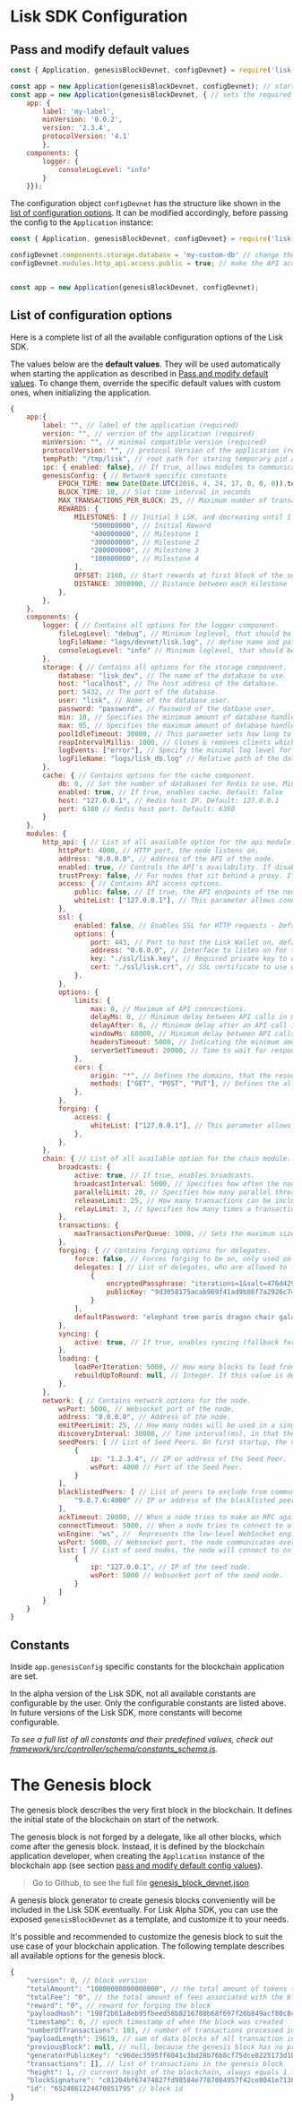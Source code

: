 # Lisk SDK Configuration

## Pass and modify default values

```js
const { Application, genesisBlockDevnet, configDevnet} = require('lisk-sdk'); // require the lisk-sdk package

const app = new Application(genesisBlockDevnet, configDevnet); // start the node in a fully functional devnet
const app = new Application(genesisBlockDevnet, { // sets the required values for label, protocol and version, overrides consoleLogLevel, uses default values for everything else
    app: {
        label: 'my-label',
        minVersion: '0.0.2',
        version: '2.3.4',
        protocolVersion: '4.1'
        },
    components: {
        logger: {
            consoleLogLevel: "info"
        }
    }}); 
```
The configuration object `configDevnet` has the structure like shown in the [list of configuration options](#list-of-configuration-options).
It can be modified accordingly, before passing the config to the `Application` instance:

```js
const { Application, genesisBlockDevnet, configDevnet} = require('lisk-sdk'); // require the lisk-sdk package

configDevnet.components.storage.database = 'my-custom-db' // change the db name to my-custom-db
configDevnet.modules.http_api.access.public = true; // make the API accessible from everywhere


const app = new Application(genesisBlockDevnet, configDevnet);
```

## List of configuration options

Here is a complete list of all the available configuration options of the Lisk SDK.

The values below are the __default values__. They will be used automatically when starting the application as described in [Pass and modify default values](#pass-and-modify-default-values).
To change them, override the specific default values with custom ones, when initializing the application.

```js
{
    app:{
        label: "", // label of the application (required)
        version: "", // version of the application (required)
        minVersion: "", // minimal compatible version (required)
        protocolVersion: "", // protocol Version of the application (required)
        tempPath: "/tmp/lisk", // root path for storing temporary pid and socket file. 
        ipc: { enabled: false}, // If true, allows modules to communicate over IPCs (inter-process-channels).
        genesisConfig: { // Network specific constants
            EPOCH_TIME: new Date(Date.UTC(2016, 4, 24, 17, 0, 0, 0)).toISOString(), // Timestamp indicating the initial network start (`Date.toISOString()`).
            BLOCK_TIME: 10, // Slot time interval in seconds
            MAX_TRANSACTIONS_PER_BLOCK: 25, // Maximum number of transactions allowed per block.
            REWARDS: {
                MILESTONES: [ // Initial 5 LSK, and decreasing until 1 LSK.
                    "500000000", // Initial Reward
                    "400000000", // Milestone 1
                    "300000000", // Milestone 2
                    "200000000", // Milestone 3
                    "100000000", // Milestone 4
                ],
                OFFSET: 2160, // Start rewards at first block of the second round
                DISTANCE: 3000000, // Distance between each milestone
            },
        },
    },
    components: {
        logger: { // Contains all options for the logger component.
            fileLogLevel: "debug", // Minimum loglevel, that should be logged in the log file. Available values: trace, debug, log, info(default), warn, error, fatal, none.
            logFileName: "logs/devnet/lisk.log", // define name and path of the log file. Default: logs/lisk.log
            consoleLogLevel: "info" // Minimum loglevel, that should be logged in the console, when starting the node. Available values: trace, debug, log, info, warn, error, fatal, none(default).
        },
        storage: { // Contains all options for the storage component.
            database: "lisk_dev", // The name of the database to use.
            host: "localhost", // The host address of the database.
            port: 5432, // The port of the database.
            user: "lisk", // Name of the database user.
            password: "password", // Password of the datbase user.
            min: 10, // Specifies the minimum amount of database handles.
            max: 95, // Specifies the maximum amount of database handles.
            poolIdleTimeout: 30000, // This parameter sets how long to hold connection handles open
            reapIntervalMillis: 1000, // Closes & removes clients which have been idle > 1 second
            logEvents: ["error"], // Specify the minimal log level for database logs.
            logFileName: "logs/lisk_db.log" // Relative path of the database log file.
        },
        cache: { // Contains options for the cache component.
            db: 0, // Set the number of databases for Redis to use. Min: 0 (default), Max: 15
            enabled: true, // If true, enables cache. Default: false
            host: "127.0.0.1", // Redis host IP. Default: 127.0.0.1
            port: 6380 // Redis host port. Default: 6380
        }
    },
    modules: {
        http_api: { // List of all available option for the api module.
            httpPort: 4000, // HTTP port, the node listens on.
            address: "0.0.0.0", // Address of the API of the node.
            enabled: true, // Controls the API's availability. If disabled, no API access is possible.
            trustProxy: false, // For nodes that sit behind a proxy. If true, client IP addresses are understood as the left-most entry in the X-Forwarded-* header.
            access: { // Contains API access options.
                public: false, // If true, the API endpoints of the node are available to public.
                whiteList: ["127.0.0.1"], // This parameter allows connections to the API by IP. Defaults to only allow local host.
            },
            ssl: {
                enabled: false, // Enables SSL for HTTP requests - Default is false.
                options: {
                    port: 443, // Port to host the Lisk Wallet on, default is 443 but is recommended to use a port above 1024 with iptables.
                    address: "0.0.0.0", // Interface to listen on for the Lisk Wallet.
                    key: "./ssl/lisk.key", // Required private key to decrypt and verify the SSL Certificate.
                    cert: "./ssl/lisk.crt", // SSL certificate to use with the Lisk Wallet.
                },
            },
            options: {
                limits: {
                    max: 0, // Maximum of API conncections.
                    delayMs: 0, // Minimum delay between API calls in ms.
                    delayAfter: 0, // Minimum delay after an API call in ms.
                    windowMs: 60000, // Minimum delay between API calls from the same window.
                    headersTimeout: 5000, // Indicating the minimum amount of time an idle connection has to be kept opened (in seconds).
                    serverSetTimeout: 20000, // Time to wait for response from server before timing out.
                },
                cors: {
                    origin: "*", // Defines the domains, that the resource can be accessed by in a cross-site manner. Defaults to all domains.
                    methods: ["GET", "POST", "PUT"], // Defines the allowed methods for CORS.
                },
            },
            forging: {
                access: {
                    whiteList: ["127.0.0.1"], // This parameter allows connections to the Forging API by IP. Defaults to allow only local connections.
                },
            },
        },
        chain: { // List of all available option for the chain module.
            broadcasts: {
                active: true, // If true, enables broadcasts.
                broadcastInterval: 5000, // Specifies how often the node will broadcast transaction bundles.
                parallelLimit: 20, // Specifies how many parallel threads will be used to broadcast transactions.
                releaseLimit: 25, // How many transactions can be included in a single bundle.
                relayLimit: 3, // Specifies how many times a transaction broadcast from the node will be relayed.
            },
            transactions: {
                maxTransactionsPerQueue: 1000, // Sets the maximum size of each transaction queue. Default: 1000
            },
            forging: { // Contains forging options for delegates.
                force: false, // Forces forging to be on, only used on local development networks.
                delegates: [ // List of delegates, who are allowed to forge on this node. To successfully enable forging for a delegate, the publickey and the encrypted passphrase need to be deposited here as JSON object.
                    {
                        encryptedPassphrase: "iterations=1&salt=476d4299531718af8c88156aab0bb7d6&cipherText=663dde611776d87029ec188dc616d96d813ecabcef62ed0ad05ffe30528f5462c8d499db943ba2ded55c3b7c506815d8db1c2d4c35121e1d27e740dc41f6c405ce8ab8e3120b23f546d8b35823a30639&iv=1a83940b72adc57ec060a648&tag=b5b1e6c6e225c428a4473735bc8f1fc9&version=1",
                        publicKey: "9d3058175acab969f41ad9b86f7a2926c74258670fe56b37c429c01fca9f2f0f"
                    }
                ],
                defaultPassword: "elephant tree paris dragon chair galaxy" // Default password for dummy delegates, only used on local development networks.
            },
            syncing: {
                active: true, // If true, enables syncing (fallback for broadcasts).
            },
            loading: {
                loadPerIteration: 5000, // How many blocks to load from a peer or the database during verification.
                rebuildUpToRound: null, // Integer. If this value is defined, the node will start and rebuild up to the defined round (set to 0 to rebuild until current round). Otherwise, the application continues normal execution.
            },
        },
        network: { // Contains network options for the node.
            wsPort: 5000, // Websocket port of the node.
            address: "0.0.0.0", // Address of the node.
            emitPeerLimit: 25, // How many nodes will be used in a single broadcast.
            discoveryInterval: 30000, // Time interval(ms), in that the nodes performs peer discovery.
            seedPeers: [ // List of Seed Peers. On first startup, the node will initially connect to the Seed Peers in order to discover the rest of the network.
                {
                    ip: "1.2.3.4", // IP or address of the Seed Peer.
                    wsPort: 4000 // Port of the Seed Peer.
                }
            ],
            blacklistedPeers: [ // List of peers to exclude from communicating with.
                "9.8.7.6:4000" // IP or address of the blacklisted peer.
            ],
            ackTimeout: 20000, // When a node tries to make an RPC against a peer (and expects a response), this value determines the maximum amount of time (in milliseconds) that the node will wait to receive a response from the peer. If the peer does not respond in time, then the RPC will fail with an error.
            connectTimeout: 5000, // When a node tries to connect to a peer, this value determines the maximum amount of time (in milliseconds) that the node will wait to complete the handshake with the peer. If the peer does not complete the handshake in time, then the connection will be closed.
            wsEngine: "ws", //  Represents the low-level WebSocket engine which the node should use (for advanced users). Possible values are "ws" (default, recommended) and "uws" (more performant, but not compatible with all systems).
            wsPort: 5000, // Websocket port, the node communicates over.
            list: [ // List of seed nodes, the node will connect to on first startup.
                {
                    ip: "127.0.0.1", // IP of the seed node.
                    wsPort: 5000 // Websocket port of the seed node.
                }
            ]
        }
    }
}
```

## Constants

Inside `app.genesisConfig` specific constants for the blockchain application are set.

In the alpha version of the Lisk SDK, not all available constants are configurable by the user.
Only the configurable constants are listed above.
In future versions of the Lisk SDK, more constants will become configurable.

*To see a full list of all constants and their predefined values, check out [framework/src/controller/schema/constants_schema.js](https://github.com/LiskHQ/lisk-sdk/blob/development/framework/src/controller/schema/constants_schema.js).*

# The Genesis block

The genesis block describes the very first block in the blockchain.
It defines the initial state of the blockchain on start of the network.

The genesis block is not forged by a delegate, like all other blocks, which come after the genesis block.
Instead, it is defined by the blockchain application developer, when creating the `Application` instance of the blockchain app (see section [pass and modify default config values](#pass-and-modify-default-values)).

> Go to Github, to see the full file [genesis_block_devnet.json](https://github.com/LiskHQ/lisk-sdk/blob/development/sdk/src/samples/genesis_block_devnet.json)

A genesis block generator to create genesis blocks conveniently will be included in the Lisk SDK eventually. For Lisk Alpha SDK, you can use the exposed `genesisBlockDevnet` as a template, and customize it to your needs.

It's possible and recommended to customize the genesis block to suit the use case of your blockchain application. The following template describes all available options for the genesis block.

```js
{
    "version": 0, // block version
    "totalAmount": "10000000000000000", // the total amount of tokens that are transferred in this block
    "totalFee": "0", // the total amount of fees associated with the block
    "reward": "0", // reward for forging the block
    "payloadHash": "198f2b61a8eb95fbeed58b8216780b68f697f26b849acf00c8c93bb9b24f783d", // hashes of the combined transactional data blocks
    "timestamp": 0, // epoch timestamp of when the block was created
    "numberOfTransactions": 103, // number of transactions processed in the block
    "payloadLength": 19619, // sum of data blocks of all transaction in this block in bytes
    "previousBlock": null, // null, because the genesis block has no previous block by definition
    "generatorPublicKey": "c96dec3595ff6041c3bd28b76b8cf75dce8225173d1bd00241624ee89b50f2a8", // public key of the delegate who forged the block
    "transactions": [], // list of transactions in the genesis block
    "height": 1, // current height of the blockchain, always equals 1 for the genesis block
    "blockSignature": "c81204bf67474827fd98584e7787084957f42ce8041e713843dd2bb352b73e81143f68bd74b06da8372c43f5e26406c4e7250bbd790396d85dea50d448d62606", // signature of the block, signed by the delegate
    "id": "6524861224470851795" // block id
}
```
